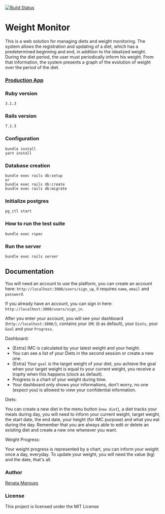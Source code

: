 [![Build Status](https://circleci.com/gh/renatamarques97/weight-monitor.svg?style=svg)](https://app.circleci.com/pipelines/github/renatamarques97/weight-monitor)

# Weight Monitor
This is a web solution for managing diets and
weight monitoring. The system allows the
registration and updating of a diet, which has a predetermined
beginning and end, in addition to the idealized weight.
During the diet period, the user must periodically inform his weight.
From that information, the system presents a graph of the
evolution of weight over the period of the diet.

### [Production App](https://weight-monitor-app.herokuapp.com/)

### Ruby version
```
3.1.3
```

### Rails version
```
7.1.3
```

### Configuration
```shell
bundle install
yarn install
```

### Database creation
```shell
bundle exec rails db:setup
or
bundle exec rails db:create
bundle exec rails db:migrate
```

### Initialize postgres
```shell
pg_ctl start
```

### How to run the test suite
```shell
bundle exec rspec
```

### Run the server
```shell
bundle exec rails server
```

## Documentation

You will need an account to use the platform,
you can create an account here: `http://localhost:3000/users/sign_up`,
it requires `name`, `email` and `password`.

If you already have an account, you can sign in here: `http://localhost:3000/users/sign_in`.

After you enter your account, you will see your dashboard (`http://localhost:3000/`),
contains your `IMC` (`0` as default), your `Diets`, your `Goal` and your `Progress`.

Dashboard:

- [Extra] IMC is calculated by your latest weight and your height.
- You can see a list of your Diets in the second session or create a new one.
- [Extra] Your `goal` is the target weight of your diet, you achieve the goal
when your target weight is equal to your current weight, you receive a trophy
when this happens (clock as default).
- Progress is a chart of your weight during time.
- Your dashboard only shows your informations, don't worry, no one (expect you)
is allowed to view your confidential information.

Diets:

You can create a new diet in the menu button (`new diet`), a diet tracks your meals
during day, you will need to inform your current weight, target weight, the start date,
the end date, your height (for IMC purpose) and what you eat during the day.
Remember that you are always able to edit or delete an existing diet and create a new one
whenever you want.

Weight Progress:

Your weight progress is represented by a chart, you can inform your weight once a day, everyday.
To update your weight, you will need the value (kg) and the date, that's all.

### Author

[Renata Marques](https://www.linkedin.com/in/renata-marques-b27877119/)

### License

This project is licensed under the MIT License
